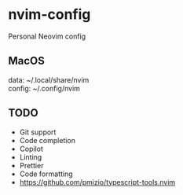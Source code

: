 # nvim-config

Personal Neovim config



## MacOS

data: ~/.local/share/nvim  
config: ~/.config/nvim

## TODO

- Git support
- Code completion
- Copilot
- Linting
- Prettier
- Code formatting
- https://github.com/pmizio/typescript-tools.nvim